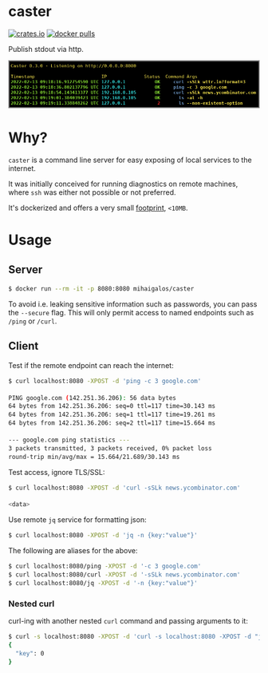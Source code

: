 # caster

[![crates.io](https://img.shields.io/crates/d/caster.svg)](https://crates.io/crates/caster)
[![docker pulls](https://img.shields.io/docker/pulls/mihaigalos/caster)](https://hub.docker.com/r/mihaigalos/caster)

Publish stdout via http.

![caster](screenshots/caster.png)

# Why?

`caster` is a command line server for easy exposing of local services to the internet.

It was initially conceived for running diagnostics on remote machines, where `ssh` was either not possible or not preferred.

It's dockerized and offers a very small [footprint](https://contains.dev/mihaigalos/caster), `<10MB`.

# Usage

## Server
```bash
$ docker run --rm -it -p 8080:8080 mihaigalos/caster
```
To avoid i.e. leaking sensitive information such as passwords, you can pass the `--secure` flag. This will only permit access to named endpoints such as `/ping` or `/curl`.

## Client

Test if the remote endpoint can reach the internet:
```bash
$ curl localhost:8080 -XPOST -d 'ping -c 3 google.com'

PING google.com (142.251.36.206): 56 data bytes
64 bytes from 142.251.36.206: seq=0 ttl=117 time=30.143 ms
64 bytes from 142.251.36.206: seq=1 ttl=117 time=19.261 ms
64 bytes from 142.251.36.206: seq=2 ttl=117 time=15.664 ms

--- google.com ping statistics ---
3 packets transmitted, 3 packets received, 0% packet loss
round-trip min/avg/max = 15.664/21.689/30.143 ms
```

Test access, ignore TLS/SSL:
```bash
$ curl localhost:8080 -XPOST -d 'curl -sSLk news.ycombinator.com'

<data>
```

Use remote `jq` service for formatting json:
```bash
$ curl localhost:8080 -XPOST -d 'jq -n {key:"value"}'
```

The following are aliases for the above:
```bash
$ curl localhost:8080/ping -XPOST -d '-c 3 google.com'
$ curl localhost:8080/curl -XPOST -d '-sSLk news.ycombinator.com'
$ curl localhost:8080/jq -XPOST -d '-n {key:"value"}'
```

### Nested curl

curl-ing with another nested `curl` command and passing arguments to it:

```bash
$ curl -s localhost:8080 -XPOST -d 'curl -s localhost:8080 -XPOST -d "jq -n {\"key\":0}"'
{
  "key": 0
}
```
